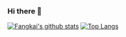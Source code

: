 ### Hi there 👋 

[![Fangkai's github stats](https://github-readme-stats.vercel.app/api?username=SparkJiao&show_icons=true)](https://github.com/SparkJiao/github-readme-stats)
[![Top Langs](https://github-readme-stats.vercel.app/api/top-langs/?username=SparkJiao&hide=jupyter%20notebook,tex&langs_count=10&layout=compact)](https://github.com/SparkJiao/github-readme-stats)


<!--
**SparkJiao/SparkJiao** is a ✨ _special_ ✨ repository because its `README.md` (this file) appears on your GitHub profile.

Here are some ideas to get you started:

- 🔭 I’m currently working on ...
- 🌱 I’m currently learning ...
- 👯 I’m looking to collaborate on ...
- 🤔 I’m looking for help with ...
- 💬 Ask me about ...
- 📫 How to reach me: ...
- 😄 Pronouns: ...
- ⚡ Fun fact: ...
-->
